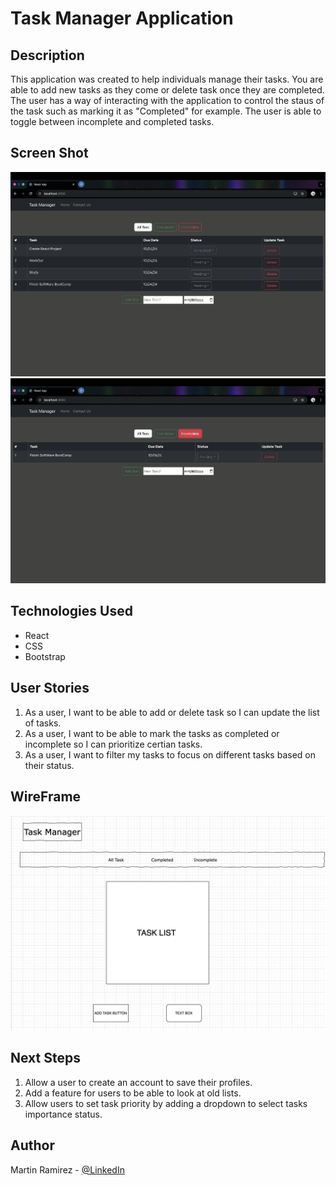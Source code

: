 

# Task Manager Application

## Description
This application was created to help individuals manage their tasks. You are able to add new tasks as they come or delete task once they are completed. The user has a way of interacting with the application to control the staus of the task such as marking it as "Completed" for example. The user is able to toggle between incomplete and completed tasks.

## Screen Shot

<img src="./src/Images/Screenshot.png">
<img src="./src/Images/Screenshot2.png">


## Technologies Used

* React
* CSS
* Bootstrap



## User Stories

1. As a user, I want to be able to add or delete task so I can update the list of tasks.
2. As a user, I want to be able to mark the tasks as completed or incomplete so I can prioritize certian tasks.
3. As a user, I want to filter my tasks to focus on different tasks based on their status.

## WireFrame

<img src="./src/Images/Screenshot3.png">


## Next Steps

1. Allow a user to create an account to save their profiles.
2. Add a feature for users to be able to look at old lists.
3. Allow users to set task priority by adding a dropdown to select tasks importance status.

## Author

Martin Ramirez - [@LinkedIn](https://www.linkedin.com/in/martin-ramirez-871118334/)
